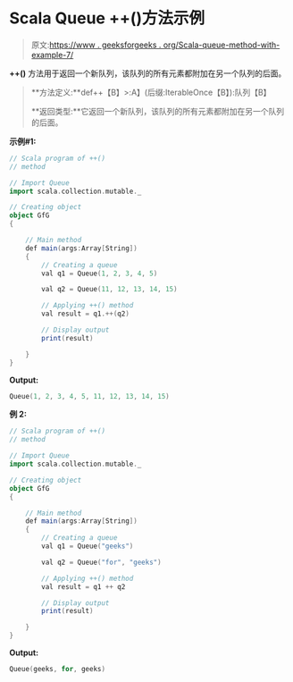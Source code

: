 # Scala Queue ++()方法示例

> 原文:[https://www . geeksforgeeks . org/Scala-queue-method-with-example-7/](https://www.geeksforgeeks.org/scala-queue-method-with-example-7/)

**++()** 方法用于返回一个新队列，该队列的所有元素都附加在另一个队列的后面。

> **方法定义:**def++【B】>:A】(后缀:IterableOnce【B】):队列【B】
> 
> **返回类型:**它返回一个新队列，该队列的所有元素都附加在另一个队列的后面。

**示例#1:**

```scala
// Scala program of ++() 
// method 

// Import Queue  
import scala.collection.mutable._

// Creating object 
object GfG 
{ 

    // Main method 
    def main(args:Array[String]) 
    { 
        // Creating a queue 
        val q1 = Queue(1, 2, 3, 4, 5) 

        val q2 = Queue(11, 12, 13, 14, 15) 

        // Applying ++() method 
        val result = q1.++(q2)

        // Display output
        print(result)   

    } 
} 
```

**Output:**

```scala
Queue(1, 2, 3, 4, 5, 11, 12, 13, 14, 15)

```

**例 2:**

```scala
// Scala program of ++() 
// method 

// Import Queue 
import scala.collection.mutable._

// Creating object 
object GfG 
{ 

    // Main method 
    def main(args:Array[String]) 
    { 
        // Creating a queue 
        val q1 = Queue("geeks")

        val q2 = Queue("for", "geeks")

        // Applying ++() method 
        val result = q1 ++ q2

        // Display output
        print(result) 

    } 
} 
```

**Output:**

```scala
Queue(geeks, for, geeks)

```